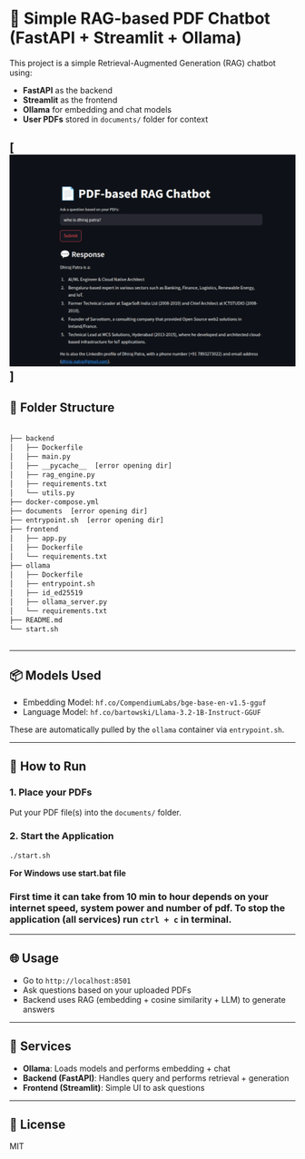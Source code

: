 # 🧠 Simple RAG-based PDF Chatbot (FastAPI + Streamlit + Ollama)

This project is a simple Retrieval-Augmented Generation (RAG) chatbot using:

- **FastAPI** as the backend
- **Streamlit** as the frontend
- **Ollama** for embedding and chat models
- **User PDFs** stored in `documents/` folder for context

[![Local RAG Chatbot](/images/1.png)]
---

## 📂 Folder Structure

```

├── backend
│   ├── Dockerfile
│   ├── main.py
│   ├── __pycache__  [error opening dir]
│   ├── rag_engine.py
│   ├── requirements.txt
│   └── utils.py
├── docker-compose.yml
├── documents  [error opening dir]
├── entrypoint.sh  [error opening dir]
├── frontend
│   ├── app.py
│   ├── Dockerfile
│   └── requirements.txt
├── ollama
│   ├── Dockerfile
│   ├── entrypoint.sh
│   ├── id_ed25519
│   ├── ollama_server.py
│   └── requirements.txt
├── README.md
└── start.sh


````

---

## 📦 Models Used

- Embedding Model: `hf.co/CompendiumLabs/bge-base-en-v1.5-gguf`
- Language Model: `hf.co/bartowski/Llama-3.2-1B-Instruct-GGUF`

These are automatically pulled by the `ollama` container via `entrypoint.sh`.

---

## 🚀 How to Run

### 1. Place your PDFs

Put your PDF file(s) into the `documents/` folder. 

### 2. Start the Application

```bash
./start.sh
````

**For Windows use start.bat file**

### First time it can take from 10 min to hour depends on your internet speed, system power and number of pdf. To stop the application (all services) run `ctrl + c` in terminal. 

---

## 🌐 Usage

* Go to `http://localhost:8501`
* Ask questions based on your uploaded PDFs
* Backend uses RAG (embedding + cosine similarity + LLM) to generate answers

---

## 🐋 Services

* **Ollama**: Loads models and performs embedding + chat
* **Backend (FastAPI)**: Handles query and performs retrieval + generation
* **Frontend (Streamlit)**: Simple UI to ask questions

---

## 📝 License

MIT

